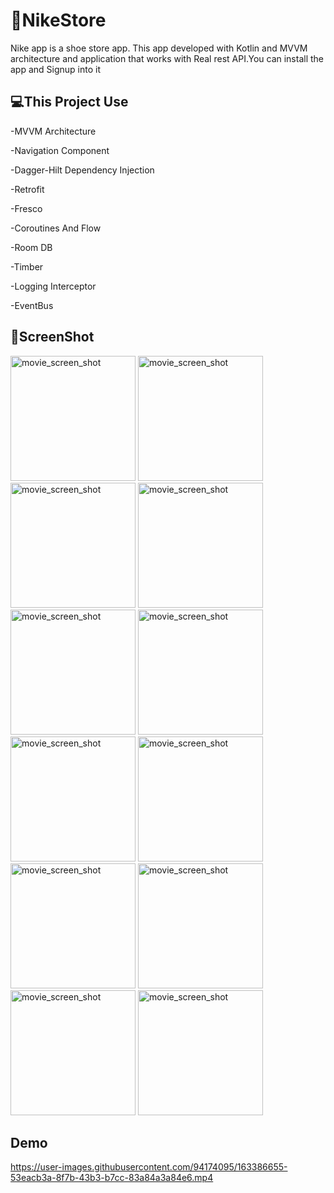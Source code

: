 # 👟NikeStore
Nike app is a shoe store app. This app developed with Kotlin and MVVM architecture and application that works with Real rest API.You can install the app and Signup into it

## 💻This Project Use

-MVVM Architecture

-Navigation Component

-Dagger-Hilt Dependency Injection

-Retrofit

-Fresco

-Coroutines And Flow

-Room DB

-Timber

-Logging Interceptor

-EventBus

## 📸ScreenShot

<img src="https://user-images.githubusercontent.com/94174095/163384324-c84e1d4d-44fd-44ee-9604-0de51f691780.jpg" alt="movie_screen_shot" width="200"/> <img src="https://user-images.githubusercontent.com/94174095/163384363-c24c216f-2040-4c2a-a0f6-f12d8e58faa2.jpg" alt="movie_screen_shot" width="200"/> <img src="https://user-images.githubusercontent.com/94174095/163384372-004a3216-c1de-4520-9e68-a538bfaf944d.jpg" alt="movie_screen_shot" width="200"/> <img src="https://user-images.githubusercontent.com/94174095/163384341-f8f814f2-b595-464a-9b9f-b932a195adbb.jpg" alt="movie_screen_shot" width="200"/> <img src="https://user-images.githubusercontent.com/94174095/163384353-9fd3007e-ab85-4d33-8496-9856354a8c87.jpg" alt="movie_screen_shot" width="200"/> <img src="https://user-images.githubusercontent.com/94174095/163384416-b321c296-c02c-4382-ab13-476ba4f615b2.jpg" alt="movie_screen_shot" width="200"/> <img src="https://user-images.githubusercontent.com/94174095/163384426-0ba4a006-3aeb-4eb4-b949-8c54ba5958d1.jpg" alt="movie_screen_shot" width="200"/> <img src="https://user-images.githubusercontent.com/94174095/163384440-1b3e37cd-7738-4592-b97e-d7aaaa5c3e6d.jpg" alt="movie_screen_shot" width="200"/> <img src="https://user-images.githubusercontent.com/94174095/163384453-e72c1767-8431-4eaf-ac95-e4be86d5296f.jpg" alt="movie_screen_shot" width="200"/> <img src="https://user-images.githubusercontent.com/94174095/163384461-ffe4836c-9fdc-48d7-889c-a452ee78c1fb.jpg" alt="movie_screen_shot" width="200"/> <img src="https://user-images.githubusercontent.com/94174095/163384472-e8e4c1af-dae6-443d-ac3d-45b6b68c5274.jpg" alt="movie_screen_shot" width="200"/> <img src="https://user-images.githubusercontent.com/94174095/163384483-0969d243-6508-4349-ace6-815fdd35ef5d.jpg" alt="movie_screen_shot" width="200"/>

## Demo


https://user-images.githubusercontent.com/94174095/163386655-53eacb3a-8f7b-43b3-b7cc-83a84a3a84e6.mp4


 
